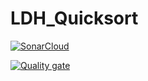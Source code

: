 # LDH_Quicksort

[![SonarCloud](https://sonarcloud.io/images/project_badges/sonarcloud-white.svg)](https://sonarcloud.io/summary/new_code?id=alu0101265421_LDH_Quicksort)

[![Quality gate](https://sonarcloud.io/api/project_badges/quality_gate?project=alu0101265421_LDH_Quicksort)](https://sonarcloud.io/summary/new_code?id=alu0101265421_LDH_Quicksort)
